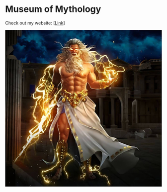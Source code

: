 # Museum of Mythology

Check out my website: [[Link](https://albertozamora831.github.io/Museum-Gallery/)]

<img src="./img/Zeus.jpeg" width="800px" alt="enter_alternate_text">



